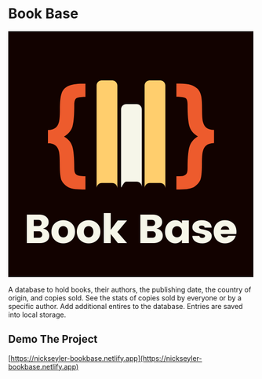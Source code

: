 # Book Base

![Book Base](./img/BookBase.png)

A database to hold books, their authors, the publishing date,
the country of origin, and copies sold. See the stats of copies sold by everyone or
by a specific author. Add additional entires to the database.
Entries are saved into local storage.

## Demo The Project
[https://nickseyler-bookbase.netlify.app](https://nickseyler-bookbase.netlify.app)